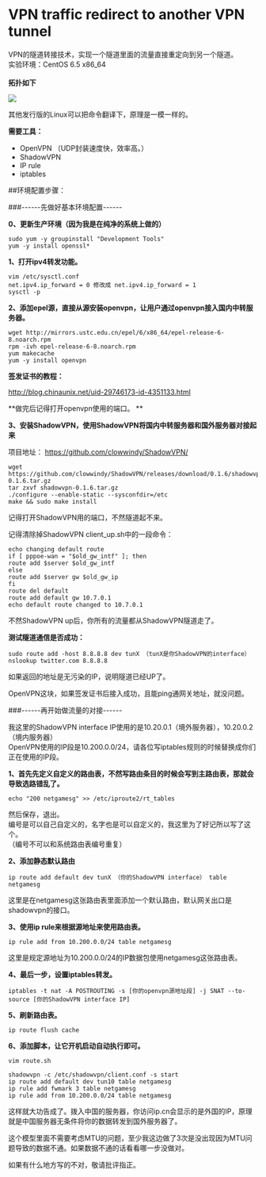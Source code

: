 # VPN traffic redirect to another VPN tunnel
VPN的隧道转接技术，实现一个隧道里面的流量直接重定向到另一个隧道。  
实验环境：CentOS 6.5 x86_64 
<br></br>
**拓扑如下**  

![](https://i.imgur.com/KscYo1A.png)

其他发行版的Linux可以把命令翻译下，原理是一模一样的。  

**需要工具：** 
* OpenVPN （UDP封装速度快，效率高。）   
* ShadowVPN  
* IP rule  
* iptables   

##环境配置步骤：  

###------先做好基本环境配置------  

**0、更新生产环境（因为我是在纯净的系统上做的）** 
```
sudo yum -y groupinstall "Development Tools"  
yum -y install openssl*  
```
**1、打开ipv4转发功能。**  
```
vim /etc/sysctl.conf  
net.ipv4.ip_forward = 0 修改成 net.ipv4.ip_forward = 1  
sysctl -p  
```
**2、添加epel源，直接从源安装openvpn，让用户通过openvpn接入国内中转服务器。**  
```
wget http://mirrors.ustc.edu.cn/epel/6/x86_64/epel-release-6-8.noarch.rpm  
rpm -ivh epel-release-6-8.noarch.rpm  
yum makecache  
yum -y install openvpn  
```
**签发证书的教程：**  

http://blog.chinaunix.net/uid-29746173-id-4351133.html  

**做完后记得打开openvpn使用的端口。 ** 

**3、安装ShadowVPN，使用ShadowVPN将国内中转服务器和国外服务器对接起来**  

项目地址： https://github.com/clowwindy/ShadowVPN/  
```
wget https://github.com/clowwindy/ShadowVPN/releases/download/0.1.6/shadowvpn-0.1.6.tar.gz  
tar zxvf shadowvpn-0.1.6.tar.gz  
./configure --enable-static --sysconfdir=/etc  
make && sudo make install  
```
记得打开ShadowVPN用的端口，不然隧道起不来。  

记得清除掉ShadowVPN client_up.sh中的一段命令：  
```
echo changing default route  
if [ pppoe-wan = "$old_gw_intf" ]; then  
route add $server $old_gw_intf  
else  
route add $server gw $old_gw_ip  
fi  
route del default  
route add default gw 10.7.0.1  
echo default route changed to 10.7.0.1  
```
不然ShadowVPN up后，你所有的流量都从ShadowVPN隧道走了。  

**测试隧道通信是否成功：**  
```
sudo route add -host 8.8.8.8 dev tunX （tunX是你ShadowVPN的interface） 
nslookup twitter.com 8.8.8.8 
```
如果返回的地址是无污染的IP，说明隧道已经UP了。  

OpenVPN这块，如果签发证书后接入成功，且能ping通网关地址，就没问题。  

###------再开始做流量的对接------  

我这里的ShadowVPN interface IP使用的是10.20.0.1（境外服务器），10.20.0.2（境内服务器）  
OpenVPN使用的IP段是10.200.0.0/24，请各位写iptables规则的时候替换成你们正在使用的IP段。  

**1、首先先定义自定义的路由表，不然写路由条目的时候会写到主路由表，那就会导致选路错乱了。**   

```
echo "200 netgamesg" >> /etc/iproute2/rt_tables
```

然后保存，退出。  
编号是可以自己自定义的，名字也是可以自定义的，我这里为了好记所以写了这个。  
（编号不可以和系统路由表编号重复）  

**2、添加静态默认路由**   
```
ip route add default dev tunX （你的ShadowVPN interface） table netgamesg  
```
这里是在netgamesg这张路由表里面添加一个默认路由，默认网关出口是shadowvpn的接口。  

**3、使用ip rule来根据源地址来使用路由表。**  
```
ip rule add from 10.200.0.0/24 table netgamesg  
```
这里是规定源地址为10.200.0.0/24的IP数据包使用netgamesg这张路由表。  

**4、最后一步，设置iptables转发。**   
```
iptables -t nat -A POSTROUTING -s [你的openvpn源地址段] -j SNAT --to-source [你的ShadowVPN interface IP]  
```
**5、刷新路由表。**  
```
ip route flush cache  
```
**6、添加脚本，让它开机启动自动执行即可。**  
```
vim route.sh  

shadowvpn -c /etc/shadowvpn/client.conf -s start  
ip route add default dev tun10 table netgamesg  
ip rule add fwmark 3 table netgamesg  
ip rule add from 10.200.0.0/24 table netgamesg  
```
这样就大功告成了。拨入中国的服务器，你访问ip.cn会显示的是外国的IP，原理就是中国服务器无条件将你的数据转发到国外服务器了。  

这个模型里面不需要考虑MTU的问题，至少我这边做了3次是没出现因为MTU问题导致的数据不通。如果数据不通的话看看哪一步没做对。  

如果有什么地方写的不对，敬请批评指正。  
